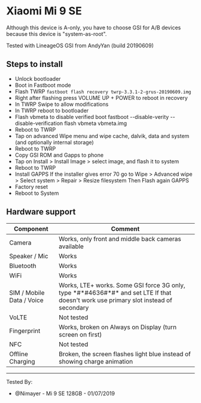 # Xiaomi Mi 9 SE

Although this device is A-only, you have to choose GSI for A/B devices because this device is "system-as-root".

Tested with LineageOS GSI from AndyYan (build 20190609)

## Steps to install
- Unlock bootloader
- Boot in Fastboot mode
- Flash TWRP
`fastboot flash recovery twrp-3.3.1-2-grus-20190609.img`
- Right after flashing press VOLUME UP + POWER to reboot in recovery
- In TWRP Swipe to allow modifications
- In TWRP reboot to bootloader
- Flash vbmeta to disable verified boot
fastboot --disable-verity --disable-verification flash vbmeta vbmeta.img
- Reboot to TWRP
- Tap on advanced Wipe menu and wipe cache, dalvik, data and system (and optionally internal storage)
- Reboot to TWRP
- Copy GSI ROM and Gapps to phone
- Tap on Install > Install Image > select image, and flash it to system
- Reboot to TWRP
- Install GAPPS
If the installer gives error 70 go to Wipe > Advanced wipe > Select system > Repair > Resize filesystem
Then Flash again GAPPS
- Factory reset
- Reboot to System

## Hardware support

| Component                 |      Comment                                              |
|---------------------------|-----------------------------------------------------------|
| Camera                    | Works, only front and middle back cameras available                                  |
| Speaker / Mic             | Works                                                   |
| Bluetooth                 | Works                                                    |
| WiFi                      | Works                                                    |
| SIM / Mobile Data / Voice |    Works, LTE+ works. Some GSI force 3G only, type \*#\*#4636#\*#\* and set LTE If that doesn't work use primary slot instead of secondary                                                 |
| VoLTE                     | Not tested                                                    |
| Fingerprint               | Works, broken on Always on Display (turn screen on first)                                                    |
| NFC                       | Not tested                                                    |
| Offline Charging          | Broken, the screen flashes light blue instead of showing charge animation                   |
---

Tested By: 
- @Nimayer - Mi 9 SE 128GB - 01/07/2019
